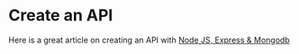 # Create an API

Here is a great article on creating an API with [Node JS, Express & Mongodb](http://coenraets.org/blog/2012/10/creating-a-rest-api-using-node-js-express-and-mongodb/)
